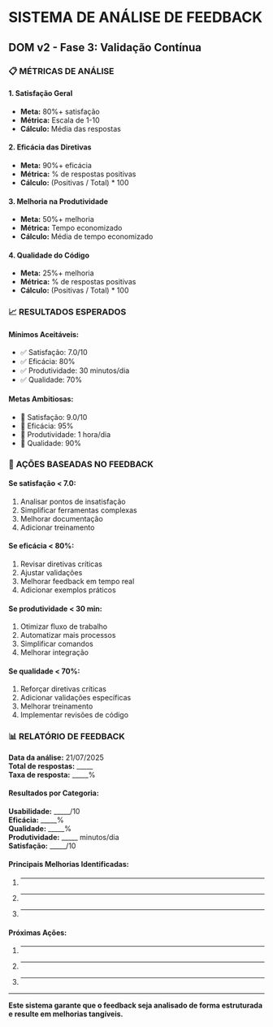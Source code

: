 # SISTEMA DE ANÁLISE DE FEEDBACK
## DOM v2 - Fase 3: Validação Contínua

### 📋 **MÉTRICAS DE ANÁLISE**

#### **1. Satisfação Geral**
- **Meta:** 80%+ satisfação
- **Métrica:** Escala de 1-10
- **Cálculo:** Média das respostas

#### **2. Eficácia das Diretivas**
- **Meta:** 90%+ eficácia
- **Métrica:** % de respostas positivas
- **Cálculo:** (Positivas / Total) * 100

#### **3. Melhoria na Produtividade**
- **Meta:** 50%+ melhoria
- **Métrica:** Tempo economizado
- **Cálculo:** Média de tempo economizado

#### **4. Qualidade do Código**
- **Meta:** 25%+ melhoria
- **Métrica:** % de respostas positivas
- **Cálculo:** (Positivas / Total) * 100

### 📈 **RESULTADOS ESPERADOS**

#### **Mínimos Aceitáveis:**
- ✅ Satisfação: 7.0/10
- ✅ Eficácia: 80%
- ✅ Produtividade: 30 minutos/dia
- ✅ Qualidade: 70%

#### **Metas Ambitiosas:**
- 🎯 Satisfação: 9.0/10
- 🎯 Eficácia: 95%
- 🎯 Produtividade: 1 hora/dia
- 🎯 Qualidade: 90%

### 🔧 **AÇÕES BASEADAS NO FEEDBACK**

#### **Se satisfação < 7.0:**
1. Analisar pontos de insatisfação
2. Simplificar ferramentas complexas
3. Melhorar documentação
4. Adicionar treinamento

#### **Se eficácia < 80%:**
1. Revisar diretivas críticas
2. Ajustar validações
3. Melhorar feedback em tempo real
4. Adicionar exemplos práticos

#### **Se produtividade < 30 min:**
1. Otimizar fluxo de trabalho
2. Automatizar mais processos
3. Simplificar comandos
4. Melhorar integração

#### **Se qualidade < 70%:**
1. Reforçar diretivas críticas
2. Adicionar validações específicas
3. Melhorar treinamento
4. Implementar revisões de código

### 📊 **RELATÓRIO DE FEEDBACK**

**Data da análise:** 21/07/2025  
**Total de respostas:** _____  
**Taxa de resposta:** _____%

#### **Resultados por Categoria:**

**Usabilidade:** _____/10  
**Eficácia:** _____%  
**Qualidade:** _____%  
**Produtividade:** _____ minutos/dia  
**Satisfação:** _____/10

#### **Principais Melhorias Identificadas:**
1. _________________________________
2. _________________________________
3. _________________________________

#### **Próximas Ações:**
1. _________________________________
2. _________________________________
3. _________________________________

---

**Este sistema garante que o feedback seja analisado de forma estruturada e resulte em melhorias tangíveis.**
